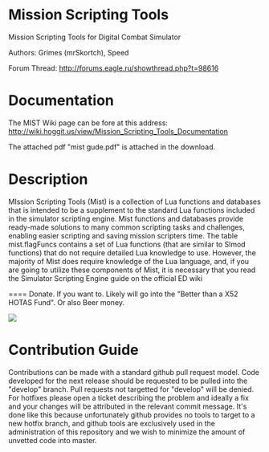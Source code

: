 Mission Scripting Tools
=====================

Mission Scripting Tools for Digital Combat Simulator

Authors: Grimes (mrSkortch), Speed

Forum Thread: http://forums.eagle.ru/showthread.php?t=98616

Documentation
====
The MIST Wiki page can be fore at this address: http://wiki.hoggit.us/view/Mission_Scripting_Tools_Documentation

The attached pdf "mist gude.pdf" is attached in the download. 

Description
====
MIssion Scripting Tools (Mist) is a collection of Lua functions and databases that is intended to be a supplement to the standard Lua functions included in the simulator scripting engine. Mist functions and databases provide ready-made solutions to many common scripting tasks and challenges, enabling easier scripting and saving mission scripters time. The table mist.flagFuncs contains a set of Lua functions (that are similar to Slmod functions) that do not require detailed Lua knowledge to use. However, the majority of Mist does require knowledge of the Lua language, and, if you are going to utilize these components of Mist, it is necessary that you read the Simulator Scripting Engine guide on the official ED wiki

====
Donate. If you want to. Likely will go into the "Better than a X52 HOTAS Fund". Or also Beer money. 

[![](https://www.paypalobjects.com/en_US/i/btn/btn_donateCC_LG.gif)](https://www.paypal.com/cgi-bin/webscr?cmd=_donations&business=X8CHU2343FRKA&currency_code=USD&source=url)


Contribution Guide
====
Contributions can be made with a standard github pull request model.  Code developed for the next release should be requested to be pulled into the "develop" branch.
Pull requests not targetted for "develop" will be denied.  For hotfixes please open a ticket describing the problem and ideally a fix and your changes will be attributed in the relevant commit message.  It's done like this because unfortunately github provides no tools to target to a new hotfix branch, and github tools are exclusively used in the administration of this repository and we wish to minimize the amount of unvetted code into master.
